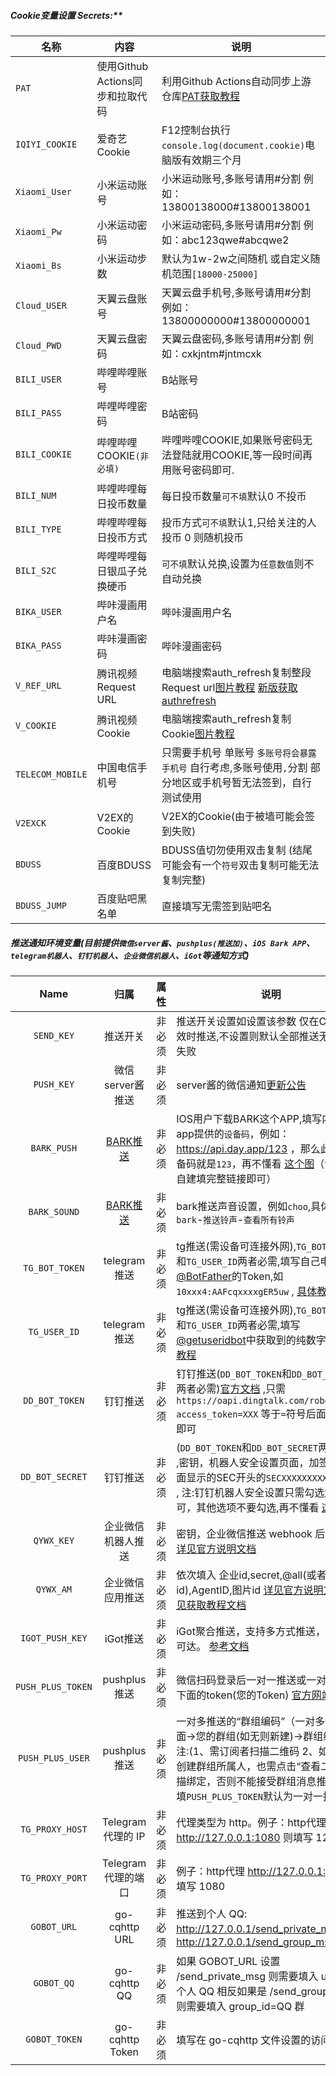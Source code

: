 ##### Cookie变量设置 Secrets:**

| 名称               | 内容                      | 说明                                                                                                                 |
|------------------|-------------------------|--------------------------------------------------------------------------------------------------------------------|
| `PAT`            | 使用Github Actions同步和拉取代码 | 利用Github Actions自动同步上游仓库[PAT获取教程](RepoSync.md)                                                                     |
| `IQIYI_COOKIE`   | 爱奇艺Cookie               | F12控制台执行`console.log(document.cookie)`电脑版有效期三个月                                                                    |
| `Xiaomi_User`    | 小米运动账号                  | 小米运动账号,多账号请用#分割 例如：13800138000#13800138001                                                                         |
| `Xiaomi_Pw`      | 小米运动密码                  | 小米运动密码,多账号请用#分割 例如：abc123qwe#abcqwe2                                                                               |
| `Xiaomi_Bs`      | 小米运动步数                  | 默认为1w-2w之间随机 或自定义随机范围`[18000-25000]`                                                                               |
| `Cloud_USER`     | 天翼云盘账号                  | 天翼云盘手机号,多账号请用#分割 例如：13800000000#13800000001                                                                        |
| `Cloud_PWD`      | 天翼云盘密码                  | 天翼云盘密码,多账号请用#分割 例如：cxkjntm#jntmcxk                                                                                 |
| `BILI_USER`      | 哔哩哔哩账号                  | B站账号                                                                                                               |
| `BILI_PASS`      | 哔哩哔哩密码                  | B站密码                                                                                                               |
| `BILI_COOKIE`    | 哔哩哔哩COOKIE`(非必填)`       | 哔哩哔哩COOKIE,如果账号密码无法登陆就用COOKIE,等一段时间再用账号密码即可.                                                                       |
| `BILI_NUM`       | 哔哩哔哩每日投币数量              | 每日投币数量`可不填`默认0 不投币                                                                                                 |
| `BILI_TYPE`      | 哔哩哔哩每日投币方式              | 投币方式`可不填`默认1,只给关注的人投币 0 则随机投币                                                                                      |
| `BILI_S2C`       | 哔哩哔哩每日银瓜子兑换硬币           | `可不填`默认兑换,设置为`任意数值`则不自动兑换                                                                                          |
| `BIKA_USER`      | 哔咔漫画用户名                 | 哔咔漫画用户名                                                                                                            |
| `BIKA_PASS`      | 哔咔漫画密码                  | 哔咔漫画密码                                                                                                             |
| `V_REF_URL`      | 腾讯视频Request URL         | 电脑端搜索auth_refresh复制整段Request url[图片教程](https://cdn.jsdelivr.net/gh/BlueskyClouds/Script/img/2020/11/1/img/v_1.jpg) [新版获取authrefresh](https://cdn.jsdelivr.net/gh/BlueskyClouds/Script/img/2023/9/16/img/tx.png) |
| `V_COOKIE`       | 腾讯视频Cookie              | 电脑端搜索auth_refresh复制Cookie[图片教程](https://cdn.jsdelivr.net/gh/BlueskyClouds/Script/img/2020/11/1/img/v_2.jpg)        |
| `TELECOM_MOBILE` | 中国电信手机号                 | 只需要手机号 单账号 `多账号将会暴露手机号` 自行考虑,多账号使用`,`分割 部分地区或手机号暂无法签到，自行测试使用                                                       |
| `V2EXCK`         | V2EX的Cookie             | V2EX的Cookie(由于被墙可能会签到失败)                                                                                           |
| `BDUSS`          | 百度BDUSS                 | BDUSS值切勿使用双击复制 (结尾可能会有一个`符号`双击复制可能无法复制完整)                                                                          |
| `BDUSS_JUMP`     | 百度贴吧黑名单                 | 直接填写无需签到贴吧名                                                                                                        |
##### 推送通知环境变量(目前提供`微信server酱`、`pushplus(推送加)`、`iOS Bark APP`、`telegram机器人`、`钉钉机器人`、`企业微信机器人`、`iGot`等通知方式)

|       Name        |                                        归属                                        | 属性  | 说明                                                                                                                                                                                                          |
|:-----------------:|:--------------------------------------------------------------------------------:|-----|-------------------------------------------------------------------------------------------------------------------------------------------------------------------------------------------------------------|
|    `SEND_KEY`     |                                       推送开关                                       | 非必须 | 推送开关设置如设置该参数 仅在Cookie失效时推送,不设置则默认全部推送无论是否失败                                                                                                                                                                 |
|    `PUSH_KEY`     |                                   微信server酱推送                                    | 非必须 | server酱的微信通知[更新公告](https://sc.ftqq.com/9.version)                                                                                                                                                           |
|    `BARK_PUSH`    | [BARK推送](https://apps.apple.com/us/app/bark-customed-notifications/id1403753865) | 非必须 | IOS用户下载BARK这个APP,填写内容是app提供的`设备码`，例如：https://api.day.app/123 ，那么此处的设备码就是`123`，再不懂看 [这个图](https://github.com/MayoBlueSky/My-Actions/blob/master/icon/bark.jpg)（注：支持自建填完整链接即可）                                |
|   `BARK_SOUND`    | [BARK推送](https://apps.apple.com/us/app/bark-customed-notifications/id1403753865) | 非必须 | bark推送声音设置，例如`choo`,具体值请在`bark`-`推送铃声`-`查看所有铃声`                                                                                                                                                             |
|  `TG_BOT_TOKEN`   |                                    telegram推送                                    | 非必须 | tg推送(需设备可连接外网),`TG_BOT_TOKEN`和`TG_USER_ID`两者必需,填写自己申请[@BotFather](https://t.me/BotFather)的Token,如`10xxx4:AAFcqxxxxgER5uw` , [具体教程](https://github.com/MayoBlueSky/My-Actions/blob/master/backUp/TG_PUSH.md) |
|   `TG_USER_ID`    |                                    telegram推送                                    | 非必须 | tg推送(需设备可连接外网),`TG_BOT_TOKEN`和`TG_USER_ID`两者必需,填写[@getuseridbot](https://t.me/getuseridbot)中获取到的纯数字ID, [具体教程](https://github.com/MayoBlueSky/My-Actions/blob/master/backUp/TG_PUSH.md)                      |
|  `DD_BOT_TOKEN`   |                                       钉钉推送                                       | 非必须 | 钉钉推送(`DD_BOT_TOKEN`和`DD_BOT_SECRET`两者必需)[官方文档](https://ding-doc.dingtalk.com/doc#/serverapi2/qf2nxq) ,只需`https://oapi.dingtalk.com/robot/send?access_token=XXX` 等于`=`符号后面的XXX即可                             |
|  `DD_BOT_SECRET`  |                                       钉钉推送                                       | 非必须 | (`DD_BOT_TOKEN`和`DD_BOT_SECRET`两者必需) ,密钥，机器人安全设置页面，加签一栏下面显示的SEC开头的`SECXXXXXXXXXX`等字符 , 注:钉钉机器人安全设置只需勾选`加签`即可，其他选项不要勾选,再不懂看 [这个图](https://github.com/MayoBlueSky/My-Actions/blob/master/icon/DD_bot.png)     |
|    `QYWX_KEY`     |                                    企业微信机器人推送                                     | 非必须 | 密钥，企业微信推送 webhook 后面的 key [详见官方说明文档](https://work.weixin.qq.com/api/doc/90000/90136/91770)                                                                                                                  |
|     `QYWX_AM`     |                                     企业微信应用推送                                     | 非必须 | 依次填入 企业id,secret,@all(或者成员id),AgentID,图片id [详见官方说明文档](https://work.weixin.qq.com/api/doc/90000/90135/90236) [详见获取教程文档](https://note.youdao.com/ynoteshare1/index.html?id=351e08a72378206f9dd64d2281e9b83b)  |
|  `IGOT_PUSH_KEY`  |                                      iGot推送                                      | 非必须 | iGot聚合推送，支持多方式推送，确保消息可达。 [参考文档](https://wahao.github.io/Bark-MP-helper )                                                                                                                                    |
| `PUSH_PLUS_TOKEN` |                                    pushplus推送                                    | 非必须 | 微信扫码登录后一对一推送或一对多推送下面的token(您的Token) [官方网站](https://www.pushplus.plus/)                                                                                                                                      |
| `PUSH_PLUS_USER`  |                                    pushplus推送                                    | 非必须 | 一对多推送的“群组编码”（一对多推送下面->您的群组(如无则新建)->群组编码）注:(1、需订阅者扫描二维码 2、如果您是创建群组所属人，也需点击“查看二维码”扫描绑定，否则不能接受群组消息推送)，只填`PUSH_PLUS_TOKEN`默认为一对一推送                                                                              |
|  `TG_PROXY_HOST`  |                                 Telegram 代理的 IP                                  | 非必须 | 代理类型为 http。例子：http代理 http://127.0.0.1:1080 则填写 127.0.0.1                                                                                                                                                    |
|  `TG_PROXY_PORT`  |                                  Telegram 代理的端口                                  | 非必须 | 例子：http代理 http://127.0.0.1:1080 则填写 1080                                                                                                                                                                    |
|    `GOBOT_URL`    |                                  go-cqhttp URL                                   | 非必须 | 推送到个人 QQ: http://127.0.0.1/send_private_msg 群：http://127.0.0.1/send_group_msg                                                                                                                               |
|    `GOBOT_QQ`     |                                   go-cqhttp QQ                                   | 非必须 | 如果 GOBOT_URL 设置 /send_private_msg 则需要填入 user_id=个人 QQ 相反如果是 /send_group_msg 则需要填入 group_id=QQ 群                                                                                                             |
|   `GOBOT_TOKEN`   |                                 	go-cqhttp Token                                 | 非必须 | 填写在 go-cqhttp 文件设置的访问密钥                                                                                                                                                                                     | 
